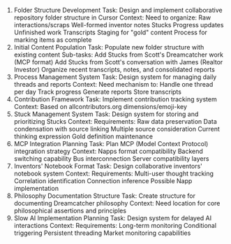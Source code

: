 1. Folder Structure Development
Task: Design and implement collaborative repository folder structure in Cursor
Context: Need to organize:
Raw interactions/scraps
Well-formed inventor notes
Stucks
Progress updates
Unfinished work
Transcripts
Staging for "gold" content
Process for marking items as complete
2. Initial Content Population
Task: Populate new folder structure with existing content
Sub-tasks:
Add Stucks from Scott's Dreamcatcher work (MCP format)
Add Stucks from Scott's conversation with James (Realtor Investor)
Organize recent transcripts, notes, and consolidated reports
3. Process Management System
Task: Design system for managing daily threads and reports
Context: Need mechanism to:
Handle one thread per day
Track progress
Generate reports
Store transcripts
4. Contribution Framework
Task: Implement contribution tracking system
Context: Based on allcontributors.org dimensions/emoji-key
5. Stuck Management System
Task: Design system for storing and prioritizing Stucks
Context: Requirements:
Raw data preservation
Data condensation with source linking
Multiple source consideration
Current thinking expression
Gold definition maintenance
6. MCP Integration Planning
Task: Plan MCP (Model Context Protocol) integration strategy
Context:
Napps format compatibility
Backend switching capability
Bus interconnection
Server compatibility layers
7. Inventors' Notebook Format
Task: Design collaborative inventors' notebook system
Context: Requirements:
Multi-user thought tracking
Correlation identification
Connection inference
Possible Napp implementation
8. Philosophy Documentation Structure
Task: Create structure for documenting Dreamcatcher philosophy
Context: Need location for core philosophical assertions and principles
9. Slow AI Implementation Planning
Task: Design system for delayed AI interactions
Context: Requirements:
Long-term monitoring
Conditional triggering
Persistent threading
Market monitoring capabilities